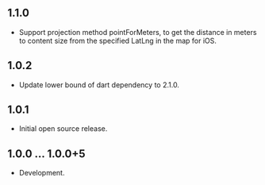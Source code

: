 ## 1.1.0

* Support projection method pointForMeters, to get the distance in meters to content size from the specified LatLng in the map for iOS.

## 1.0.2

* Update lower bound of dart dependency to 2.1.0.

## 1.0.1

* Initial open source release.

## 1.0.0 ... 1.0.0+5

* Development.
